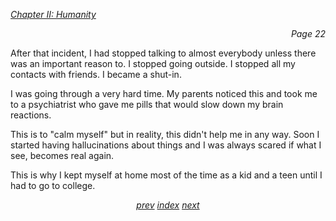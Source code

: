 <p><i><u>Chapter II: Humanity</u></i><p>
<p align="right"><i>Page 22</i></p>

After that incident, I had stopped talking to almost
everybody unless there was an important reason to. I stopped
going outside. I stopped all my contacts with friends. I
became a shut-in.

I was going through a very hard time. My parents noticed
this and took me to a psychiatrist who gave me pills that
would slow down my brain reactions.

This is to "calm myself" but in reality, this didn't
help me in any way. Soon I started having hallucinations
about things and I was always scared if what I see, becomes
real again.

This is why I kept myself at home most of the time as a kid
and a teen until I had to go to college.

<p align="center">
    <i>
        <a href="vol_1_page_21.html">prev</a>
        <a href="./index.html">index</a>
        <a href="vol_1_page_23.html">next</a>
    </i>
</p>
